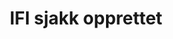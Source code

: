 ---
title: IFI sjakk opprettet
tags: ifi-sjakk
year: 2015
sources:
  - http://www.mn.uio.no/ifi/livet-rundt-studiene/organisasjoner/ifi-sjakk.html UiO
view: none
---